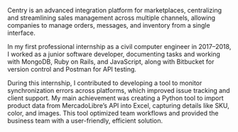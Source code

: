 Centry is an advanced integration platform for marketplaces, centralizing and streamlining sales management across multiple channels, allowing companies to manage orders, messages, and inventory from a single interface.

In my first professional internship as a civil computer engineer in 2017–2018, I worked as a junior software developer, documenting tasks and working with MongoDB, Ruby on Rails, and JavaScript, along with Bitbucket for version control and Postman for API testing.

During this internship, I contributed to developing a tool to monitor synchronization errors across platforms, which improved issue tracking and client support. My main achievement was creating a Python tool to import product data from MercadoLibre’s API into Excel, capturing details like SKU, color, and images. This tool optimized team workflows and provided the business team with a user-friendly, efficient solution.